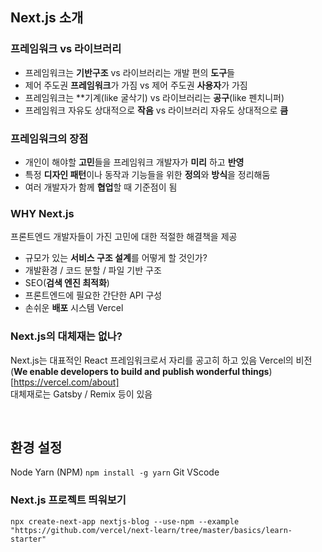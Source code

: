## Next.js 소개

### 프레임워크 vs 라이브러리
- 프레임워크는 **기반구조** vs 라이브러리는 개발 편의 **도구**들
- 제어 주도권 **프레임워크**가 가짐 vs 제어 주도권 **사용자**가 가짐
- 프레임워크는 **기계(like 굴삭기) vs 라이브러리는 **공구**(like 펜치니퍼)
- 프레임워크 자유도 상대적으로 **작음** vs 라이브러리 자유도 상대적으로 **큼**

### 프레임워크의 **장점**
- 개인이 해야할 **고민**들을 프레임워크 개발자가 **미리** 하고 **반영**
- 특정 **디자인 패턴**이나 동작과 기능들을 위한 **정의**와 **방식**을 정리해둠
- 여러 개발자가 함께 **협업**할 때 기준점이 됨

### WHY **Next.js**
프론트엔드 개발자들이 가진 고민에 대한 적절한 해결책을 제공
- 규모가 있는 **서비스 구조 설계**를 어떻게 할 것인가?
- 개발환경 / 코드 분할 / 파일 기반 구조
- SEO(**검색 엔진 최적화**)
- 프론트엔드에 필요한 간단한 API 구성
- 손쉬운 **배포** 시스템 Vercel

### Next.js의 대체재는 없나?

Next.js는 대표적인 React 프레임워크로서 자리를 공고히 하고 있음
Vercel의 비전 (**We enable developers to build and publish wonderful things**)[https://vercel.com/about]
<br />
대체재로는 Gatsby / Remix 등이 있음

<br />

## 환경 설정

Node
Yarn (NPM) `npm install -g yarn`
Git
VScode

### Next.js 프로젝트 띄워보기

```
npx create-next-app nextjs-blog --use-npm --example
"https://github.com/vercel/next-learn/tree/master/basics/learn-starter"
```

